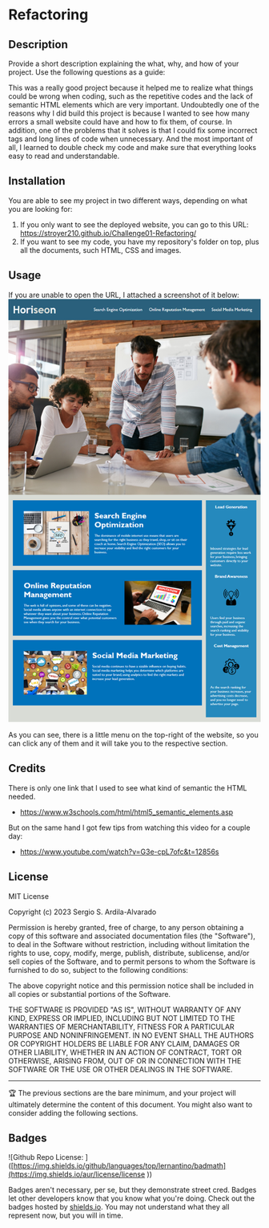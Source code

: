 # Refactoring

## Description

Provide a short description explaining the what, why, and how of your project. Use the following questions as a guide:

This was a really good project because it helped me to realize what things could be wrong when coding, such as the repetitive codes and the lack of semantic HTML elements which are very important.
Undoubtedly one of the reasons why I did build this project is because I wanted to see how many errors a small website could have and how to fix them, of course. In addition, one of the problems that it solves is that I could fix some incorrect tags and long lines of code when unnecessary. And the most important of all, I learned to double check my code and make sure that everything looks easy to read and understandable.

## Installation

You are able to see my project in two different ways, depending on what you are looking for:

 1. If you only want to see the deployed website, you can go to this URL: https://stroyer210.github.io/Challenge01-Refactoring/
 2. If you want to see my code, you have my repository's folder on top, plus all the documents, such HTML, CSS and images.

## Usage
If you are unable to open the URL, I attached a screenshot of it below:
    ![This is a screenshot of how the website looks.](Assets/01-html-css-git-homework-demo.png)

As you can see, there is a little menu on the top-right of the website, so you can click any of them and it will take you to the respective section.

## Credits

There is only one link that I used to see what kind of semantic the HTML needed.
 - https://www.w3schools.com/html/html5_semantic_elements.asp

But on the same hand I got few tips from watching this video for a couple day:
- https://www.youtube.com/watch?v=G3e-cpL7ofc&t=12856s

## License

MIT License

Copyright (c) 2023 Sergio S. Ardila-Alvarado

Permission is hereby granted, free of charge, to any person obtaining a copy
of this software and associated documentation files (the "Software"), to deal
in the Software without restriction, including without limitation the rights
to use, copy, modify, merge, publish, distribute, sublicense, and/or sell
copies of the Software, and to permit persons to whom the Software is
furnished to do so, subject to the following conditions:

The above copyright notice and this permission notice shall be included in all
copies or substantial portions of the Software.

THE SOFTWARE IS PROVIDED "AS IS", WITHOUT WARRANTY OF ANY KIND, EXPRESS OR
IMPLIED, INCLUDING BUT NOT LIMITED TO THE WARRANTIES OF MERCHANTABILITY,
FITNESS FOR A PARTICULAR PURPOSE AND NONINFRINGEMENT. IN NO EVENT SHALL THE
AUTHORS OR COPYRIGHT HOLDERS BE LIABLE FOR ANY CLAIM, DAMAGES OR OTHER
LIABILITY, WHETHER IN AN ACTION OF CONTRACT, TORT OR OTHERWISE, ARISING FROM,
OUT OF OR IN CONNECTION WITH THE SOFTWARE OR THE USE OR OTHER DEALINGS IN THE
SOFTWARE.

---

🏆 The previous sections are the bare minimum, and your project will ultimately determine the content of this document. You might also want to consider adding the following sections.

## Badges

![Github Repo License: ]([https://img.shields.io/github/languages/top/lernantino/badmath](https://img.shields.io/aur/license/license
))

Badges aren't necessary, per se, but they demonstrate street cred. Badges let other developers know that you know what you're doing. Check out the badges hosted by [shields.io](https://shields.io/). You may not understand what they all represent now, but you will in time.

